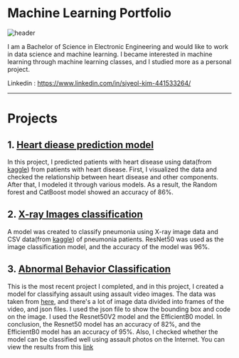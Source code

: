 # Machine Learning Portfolio
![header](https://capsule-render.vercel.app/api?type=waving&color=99CCFF&height=200&section=header&text=Siyeol%20Kim&fontSize=90)

I am a Bachelor of Science in Electronic Engineering and would like to work in data science and machine learning.
I became interested in machine learning through machine learning classes, and I studied more as a personal project.


Linkedin : https://www.linkedin.com/in/siyeol-kim-441533264/
***
# Projects
## 1. [Heart diease prediction model](https://github.com/yeol0129/heartdisease/blob/main/pf.md)
 In this project, I predicted patients with heart disease using data(from [kaggle](https://www.kaggle.com/datasets/fedesoriano/heart-failure-prediction?select=heart.csv)) from patients with heart disease.
 First, I visualized the data and checked the relationship between heart disease and other components. After that, I modeled it through various models. As a result, the Random forest and CatBoost model showed an accuracy of 86%.
## 2. [X-ray Images classification](https://github.com/yeol0129/xray_ResNet50_Pneumonia/blob/main/pf.md)
A model was created to classify pneumonia using X-ray image data and CSV data(from [kaggle](https://www.kaggle.com/datasets/praveengovi/coronahack-chest-xraydataset)) of pneumonia patients.
ResNet50 was used as the image classification model, and the accuracy of the model was 96%.
## 3. [Abnormal Behavior Classification](https://github.com/yeol0129/AbnormalBehavior-Classification/blob/master/pf/pf.md)
This is the most recent project I completed, and in this project, I created a model for classifying assault using assault video images.
The data was taken from [here](https://www.aihub.or.kr/aihubdata/data/view.do?currMenu=115&topMenu=100&aihubDataSe=realm&dataSetSn=174), and there's a lot of image data divided into frames of the video, and json files. I used the json file to show the bounding box and code on the image. I used the Resnet50V2 model and the EfficientB0 model. 
In conclusion, the Resnet50 model has an accuracy of 82%, and the EfficientB0 model has an accuracy of 95%. Also, I checked whether the model can be classified well using assault photos on the Internet.
You can view the results from this [link](https://github.com/yeol0129/AbnormalBehavior-Classification/blob/master/pf/pf.md)

